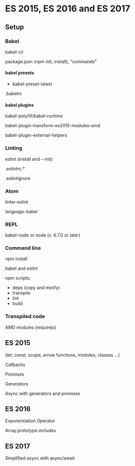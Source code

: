 # ES 2015, ES 2016 and ES 2017

## Setup

### Babel

babel-cli

package.json (npm init, install), "commands"

#### babel presets

- babel-preset-latest

.babelrc

#### babel plugins

babel-polyfill/babel-runtime

babel-plugin-transform-es2015-modules-amd

babel-plugin-external-helpers

### Linting

eslint (install and --init)

.eslintrc.*

.eslintignore

### Atom

linter-eslint

language-babel

### REPL

babel-node
or
node (v. 6.7.0 or later)

### Command line

npm install

babel and eslint

npm scripts:

- deps (copy and minify)
- transpile
- lint
- build

### Transpiled code

AMD modules (requirejs)

## ES 2015

(let, const, scope, arrow functions, modules, classes ...)

Callbacks

Promises

Generators

Async with generators and promises

## ES 2016

Exponentiation Operator

Array.prototype.includes

## ES 2017

Simplified async with async/await
